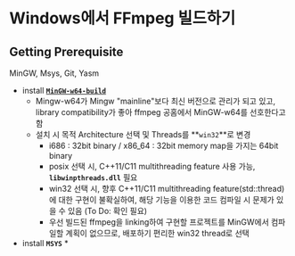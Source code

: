# Windows에서 FFmpeg 빌드하기

## Getting Prerequisite

MinGW, Msys, Git, Yasm

* install [**`MinGW-w64-build`**](http://mingw-w64.org/doku.php/download/mingw-build) 
  * Mingw-w64가 Mingw "mainline"보다 최신 버전으로 관리가 되고 있고, library compatibility가 좋아 ffmpeg 공홈에서 MinGW-w64를 선호한다고 함
  * 설치 시 목적 Architecture 선택 및 Threads를 **`win32`**로 변경
    * i686 : 32bit binary / x86\_64 : 32bit memory map을 가지는 64bit binary
    * posix 선택 시, C++11/C11 multithreading feature 사용 가능, **`libwinpthreads.dll`** 필요
    * win32 선택 시, 향후 C++11/C11 multithreading feature\(std::thread\)에 대한 구현이 불확실하여, 해당 기능을 이용한 코드 컴파일 시 문제가 있을 수 있음 \(To Do: 확인 필요\)
    * 우선 빌드된 ffmpeg을 linking하여 구현할 프로젝트를 MinGW에서 컴파일할 계획이 없으므로, 배포하기 편리한 win32 thread로 선택
* install **`MSYS`**
  * 

